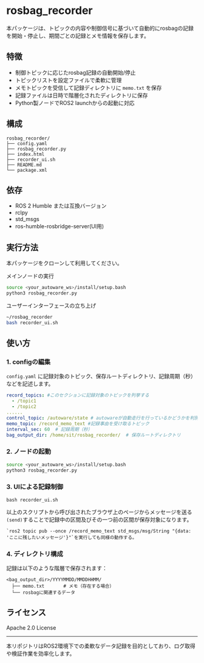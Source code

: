 # rosbag_recorder

本パッケージは、トピックの内容や制御信号に基づいて自動的にrosbagの記録を開始・停止し、期間ごとの記録とメモ情報を保存します。

## 特徴

- 制御トピックに応じたrosbag記録の自動開始/停止
- トピックリストを設定ファイルで柔軟に管理
- メモトピックを受信して記録ディレクトリに `memo.txt` を保存
- 記録ファイルは日時で階層化されたディレクトリに保存
- Python製ノードでROS2 launchからの起動に対応

## 構成

```
rosbag_recorder/
├── config.yaml
├── rosbag_recorder.py
├── index.html
├── recorder_ui.sh
├── README.md
└── package.xml
```

## 依存

- ROS 2 Humble または互換バージョン
- rclpy
- std_msgs
- ros-humble-rosbridge-server(UI用)

## 実行方法

本パッケージをクローンして利用してください。

メインノードの実行
```bash
source <your_autoware_ws>/install/setup.bash
python3 rosbag_recorder.py
```

ユーザーインターフェースの立ち上げ
```bash
~/rosbag_recorder
bash recorder_ui.sh
```

## 使い方

### 1. configの編集

`config.yaml` に記録対象のトピック、保存ルートディレクトリ、記録周期（秒）などを記述します。

```yaml
record_topics: #このセクションに記録対象のトピックを列挙する
  - /topic1
  - /topic2
......
control_topic: /autoware/state # autowareが自動走行を行っているかどうかを判別するためのトピック
memo_topic: /record_memo_text #記録事由を受け取るトピック
interval_sec: 60  # 記録周期（秒）
bag_output_dir: /home/sit/rosbag_recorder/  # 保存ルートディレクトリ
```

### 2. ノードの起動

```bash
source <your_autoware_ws>/install/setup.bash
python3 rosbag_recorder.py
```

### 3. UIによる記録制御

```
bash recorder_ui.sh
```

以上のスクリプトから呼び出されたブラウザ上のページからメッセージを送る`(send)`することで記録中の区間及びその一つ前の区間が保存対象になります。

```NOTE
`ros2 topic pub --once /record_memo_text std_msgs/msg/String "{data: 'ここに残したいメッセージ'}"`を実行しても同様の動作する。
```

### 4. ディレクトリ構成

記録は以下のような階層で保存されます：

```
<bag_output_dir>/YYYYMMDD/MMDDHHMM/
  ├── memo.txt       # メモ（存在する場合）
  └── rosbagに関連するデータ
```

## ライセンス

Apache 2.0 License

---

本リポジトリはROS2環境下での柔軟なデータ記録を目的としており、ログ取得や検証作業を効率化します。
